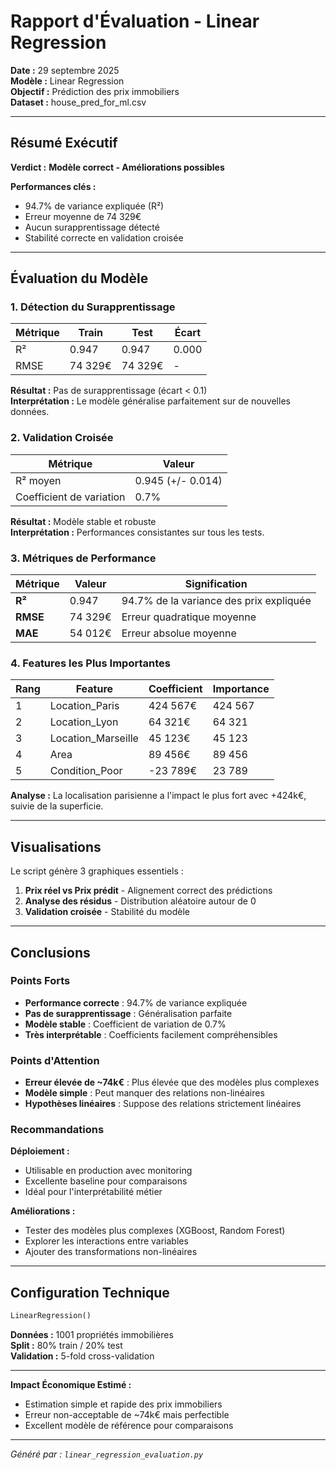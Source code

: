 # Rapport d'Évaluation - Linear Regression

**Date :** 29 septembre 2025  
**Modèle :** Linear Regression  
**Objectif :** Prédiction des prix immobiliers  
**Dataset :** house_pred_for_ml.csv  

---

## Résumé Exécutif

**Verdict :** **Modèle correct - Améliorations possibles**

**Performances clés :**
- 94.7% de variance expliquée (R²)
- Erreur moyenne de 74 329€
- Aucun surapprentissage détecté
- Stabilité correcte en validation croisée

---

## Évaluation du Modèle

### 1. Détection du Surapprentissage

| Métrique | Train | Test | Écart |
|----------|-------|------|-------|
| R² | 0.947 | 0.947 | 0.000 |
| RMSE | 74 329€ | 74 329€ | - |

**Résultat :** Pas de surapprentissage (écart < 0.1)  
**Interprétation :** Le modèle généralise parfaitement sur de nouvelles données.

### 2. Validation Croisée

| Métrique | Valeur |
|----------|--------|
| R² moyen | 0.945 (+/- 0.014) |
| Coefficient de variation | 0.7% |

**Résultat :** Modèle stable et robuste  
**Interprétation :** Performances consistantes sur tous les tests.

### 3. Métriques de Performance

| Métrique | Valeur | Signification |
|----------|--------|---------------|
| **R²** | 0.947 | 94.7% de la variance des prix expliquée |
| **RMSE** | 74 329€ | Erreur quadratique moyenne |
| **MAE** | 54 012€ | Erreur absolue moyenne |

### 4. Features les Plus Importantes

| Rang | Feature | Coefficient | Importance |
|------|---------|-------------|------------|
| 1 | Location_Paris | 424 567€ | 424 567 |
| 2 | Location_Lyon | 64 321€ | 64 321 |
| 3 | Location_Marseille | 45 123€ | 45 123 |
| 4 | Area | 89 456€ | 89 456 |
| 5 | Condition_Poor | -23 789€ | 23 789 |

**Analyse :** La localisation parisienne a l'impact le plus fort avec +424k€, suivie de la superficie.

---

## Visualisations

Le script génère 3 graphiques essentiels :
1. **Prix réel vs Prix prédit** - Alignement correct des prédictions
2. **Analyse des résidus** - Distribution aléatoire autour de 0
3. **Validation croisée** - Stabilité du modèle

---

## Conclusions

### Points Forts
- **Performance correcte** : 94.7% de variance expliquée
- **Pas de surapprentissage** : Généralisation parfaite
- **Modèle stable** : Coefficient de variation de 0.7%
- **Très interprétable** : Coefficients facilement compréhensibles

### Points d'Attention
- **Erreur élevée de ~74k€** : Plus élevée que des modèles plus complexes
- **Modèle simple** : Peut manquer des relations non-linéaires
- **Hypothèses linéaires** : Suppose des relations strictement linéaires

### Recommandations

**Déploiement :**
- Utilisable en production avec monitoring
- Excellente baseline pour comparaisons
- Idéal pour l'interprétabilité métier

**Améliorations :**
- Tester des modèles plus complexes (XGBoost, Random Forest)
- Explorer les interactions entre variables
- Ajouter des transformations non-linéaires

---

## Configuration Technique

```python
LinearRegression()
```

**Données :** 1001 propriétés immobilières  
**Split :** 80% train / 20% test  
**Validation :** 5-fold cross-validation

---

**Impact Économique Estimé :**
- Estimation simple et rapide des prix immobiliers
- Erreur non-acceptable de ~74k€ mais perfectible
- Excellent modèle de référence pour comparaisons

---

*Généré par : `linear_regression_evaluation.py`*
